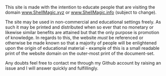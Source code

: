 This site is made with the intention to educate people that are visiting the domain www.ShellMagic.xyz or www.ShellMagic.info (subject to change).

The site may be used in non-commercial and educational settings freely. As such it may be printed and distributed when so ever that no monetary or likewise similar benefits are attained but that the only purpose is promotion of knowledge. In regards to this, the website *must* be referenced or otherwise be made known so that a majority of people will be enlightened upon the origin of educational material - example of this is a small readable print of the website domain on the outer-most print of the document-set.

Any doubts feel free to contact me through my Github account by raising an issue and I will answer quickly and fulfillingly.

